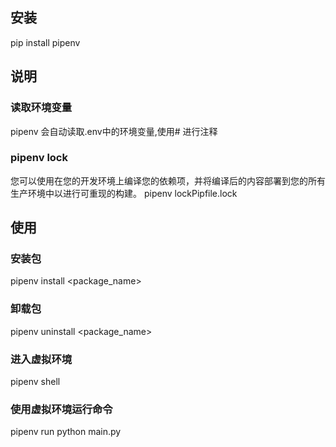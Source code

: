 ## 安装
pip install pipenv

## 说明
### 读取环境变量
pipenv 会自动读取.env中的环境变量,使用# 进行注释
### pipenv lock
您可以使用在您的开发环境上编译您的依赖项，并将编译后的内容部署到您的所有生产环境中以进行可重现的构建。
pipenv lockPipfile.lock
## 使用
### 安装包
pipenv install <package_name>
### 卸载包
pipenv uninstall <package_name>
### 进入虚拟环境
pipenv shell
### 使用虚拟环境运行命令
pipenv run python main.py